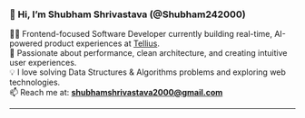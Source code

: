 ### 👋 Hi, I’m Shubham Shrivastava (@Shubham242000)

👨‍💻 Frontend-focused Software Developer currently building real-time, AI-powered product experiences at [Tellius](https://www.tellius.com).  
🎯 Passionate about performance, clean architecture, and creating intuitive user experiences.  
💡 I love solving Data Structures & Algorithms problems and exploring web technologies.  
📫 Reach me at: **shubhamshrivastava2000@gmail.com**

---

<!---
Shubham242000/Shubham242000 is a ✨ special ✨ repository because its `README.md` (this file) appears on your GitHub profile.
You can click the Preview link to take a look at your changes.
--->
